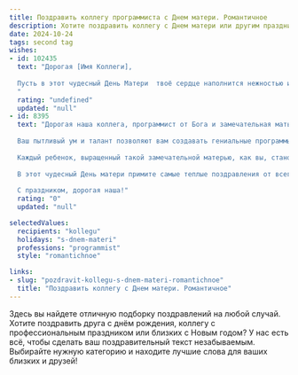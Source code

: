 ```yaml
---
title: Поздравить коллегу программиста с Днем матери. Романтичное
description: Хотите поздравить коллегу с Днем матери или другим праздником? Наш ИИ создаст незабываемое поздравление, а вы обязательно выделитесь среди других.  
date: 2024-10-24
tags: second tag
wishes:
- id: 102435
  text: "Дорогая [Имя Коллеги],
  
  Пусть в этот чудесный День Матери  твоё сердце наполнится нежностью и любовью, как самый прекрасный и сложный код, который ты когда-либо писала. Пусть каждый строка твоей жизни будет наполнена счастьем, а каждая переменная – радостью.  Пусть твой  дом будет уютным оазисом, где царит мир, гармония и бесконечная забота. С праздником!
  "
  rating: "undefined"
  updated: "null"
- id: 8395
  text: "Дорогая наша коллега, программист от Бога и замечательная мать! В этот прекрасный день позвольте выразить наше искреннее восхищение и благодарность за ваш неоценимый вклад в нашу компанию и за ту любовь и заботу, которую вы дарите своим детям.
  
  Ваш пытливый ум и талант позволяют вам создавать гениальные программы, которые помогают нам достигать невероятных высот. А ваше нежное и любящее сердце вдохновляет нас на новые свершения.
  
  Каждый ребенок, выращенный такой замечательной матерью, как вы, становится достойным человеком с добрым сердцем и светлым умом. Ваша любовь и поддержка помогают им раскрывать свои таланты и добиваться успехов во всех начинаниях.
  
  В этот чудесный День матери примите самые теплые поздравления от всего нашего коллектива. Пусть ваше материнское счастье будет безграничным, а ваши дни будут наполнены радостью и любовью.
  
  С праздником, дорогая наша!"
  rating: "0"
  updated: "null"

selectedValues:
  recipients: "kollegu"
  holidays: "s-dnem-materi"
  professions: "programmist"
  style: "romantichnoe"

links:
- slug: "pozdravit-kollegu-s-dnem-materi-romantichnoe"
  title: "Поздравить коллегу с Днем матери. Романтичное"
---
```


Здесь вы найдете отличную подборку поздравлений на любой случай. 
Хотите поздравить друга с днём рождения, коллегу с профессиональным праздником или близких с Новым годом? У нас есть всё, чтобы сделать ваш поздравительный текст незабываемым. Выбирайте нужную категорию и находите лучшие слова для ваших близких и друзей!
